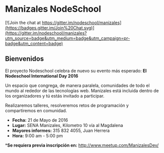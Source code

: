# Manizales NodeSchool

[![Join the chat at https://gitter.im/nodeschool/manizales](https://badges.gitter.im/Join%20Chat.svg)](https://gitter.im/nodeschool/manizales?utm_source=badge&utm_medium=badge&utm_campaign=pr-badge&utm_content=badge)

## Bienvenidos
El proyecto Nodeschool celebra de nuevo su evento más esperado: 
**El Nodeschool International Day 2016**

Un espacio que congrega, de manera paralela, comunidades de todo el mundo al rededor de las tecnologías web.
Manizales está incluida dentro de los organizadores y tú estás invitado a participar.

Realizaremos talleres, resolveremos retos de programación y compartiremos en comunidad.

- **Fecha:** 21 de Mayo de 2016
- **Lugar:** SENA Manizales, Kilometro 10 vía al Magdalena
- **Mayores informes:** 315 832 4055, Juan Herrera
- **Hora:** 9:00 am - 5:00 pm

***Se requiera previa inscripción en:**
http://www.meetup.com/ManizalesDev/
